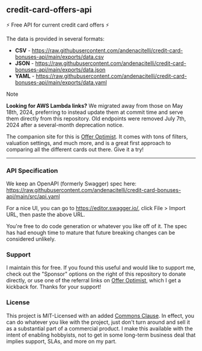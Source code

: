 ## credit-card-offers-api

⚡ Free API for current credit card offers ⚡

The data is provided in several formats:

- **CSV** - https://raw.githubusercontent.com/andenacitelli/credit-card-bonuses-api/main/exports/data.csv
- **JSON** - https://raw.githubusercontent.com/andenacitelli/credit-card-bonuses-api/main/exports/data.json
- **YAML** - https://raw.githubusercontent.com/andenacitelli/credit-card-bonuses-api/main/exports/data.yaml

> [!NOTE]
>
> **Looking for AWS Lambda links?** We migrated away from those on May 18th, 2024, preferring to instead update them at commit time and serve them directly from this repository. Old endpoints were removed July 7th, 2024 after a several-month deprecation notice.

The companion site for this is [Offer Optimist](https://offeroptimist.com). It comes with tons of filters, valuation settings, and much more, and is a great first approach to comparing all the different cards out there. Give it a try!

---

### API Specification

We keep an OpenAPI (formerly Swagger) spec here: https://raw.githubusercontent.com/andenacitelli/credit-card-bonuses-api/main/src/api.yaml

For a nice UI, you can go to https://editor.swagger.io/, click File > Import URL, then paste the above URL.

You're free to do code generation or whatever you like off of it. The spec has had enough time to mature that future breaking changes can be considered unlikely.

### Support

I maintain this for free. If you found this useful and would like to support me, check out the "Sponsor" options on the right of this repository to donate directly, or use one of the referral links on [Offer Optimist](https://offeroptimist.com), which I get a kickback for. Thanks for your support!

### License

This project is MIT-Licensed with an added [Commons Clause](https://commonsclause.com/). In effect, you can do whatever you like with the project, just don't turn around and sell it as a substantial part of a commercial product. I make this available with the intent of enabling hobbyists, not to get in some long-term business deal that implies support, SLAs, and more on my part.
